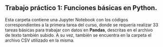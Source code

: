## Trabajo práctico 1: Funciones básicas en Python.

Esta carpeta contiene una Jupyter Notebook con los códigos correspondientes a la primera tarea del curso, donde se requería realizar 33 tareas básicas para trabajar con datos en **Pandas**, descritas en el archivo de texto también subido. A su vez, también se encuentra en la carpeta el archivo CSV utilizado en la misma.

